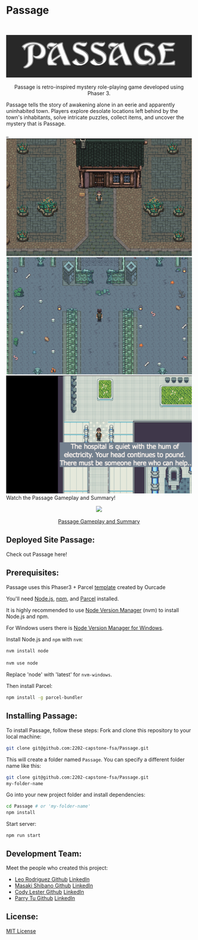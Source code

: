 # Passage

<!--- These are examples. See https://shields.io for others or to customize this set of shields. You might want to include dependencies, project status and licence info here --->

<!-- ![GitHub contributors](https://img.shields.io/github/contributors/nicolerae/README-templateFSA.md)
![GitHub stars](https://img.shields.io/github/stars/nicolerae/README-templateFSA.md?style=social)
![GitHub forks](https://img.shields.io/github/forks/nicolerae/README-templateFSA.md?style=social)
![Twitter Follow](https://img.shields.io/twitter/follow/nicole_rae?style=social) -->

<!-- PROJECT LOGO -->
<br />
<p align="center">
  <a href="">
    <img src="./public/images/passage.png" alt="Logo" >
  </a>
  <p align="center">
   Passage is retro-inspired mystery role-playing game developed using Phaser 3.
    <br />

Passage tells the story of awakening alone in an eerie and apparently uninhabited town. Players explore desolate locations left behind by the town's inhabitants, solve intricate puzzles, collect items, and uncover the mystery that is Passage.

<!-- PROJECT DEMO GIF, AND IMAGES SHOULD BE PUT HERE-->

\_</b> <img src="./public/images/screenshot1.png" alt="Logo" ><img src="./public/images/screenshot2.png" alt="Logo" ><img src="./public/images/hospital.png" alt="Logo" > </b> Watch the Passage Gameplay and Summary!

<p align=‘center’/>
<p align='center'><a href="https://www.loom.com/share/04d6c8482c7341fb9b423d10f0bea30b"> <img style="max-width:300px" src="https://cdn.loom.com/sessions/thumbnails/04d6c8482c7341fb9b423d10f0bea30b-with-play.gif"> </br> <p align='center'> Passage Gameplay and Summary</p> </a> </p>

## Deployed Site Passage:

Check out Passage here!

<!--- You can link to the deployed site, or a link to the demo recording, or etc. here --->

## Prerequisites:

Passage uses this Phaser3 + Parcel [template](https://github.com/ourcade/phaser3-parcel-template) created by Ourcade

You'll need [Node.js](https://nodejs.org/en/), [npm](https://www.npmjs.com/), and [Parcel](https://parceljs.org/) installed.

It is highly recommended to use [Node Version Manager](https://github.com/nvm-sh/nvm) (nvm) to install Node.js and npm.

For Windows users there is [Node Version Manager for Windows](https://github.com/coreybutler/nvm-windows).

Install Node.js and `npm` with `nvm`:

```bash
nvm install node

nvm use node
```

Replace 'node' with 'latest' for `nvm-windows`.

Then install Parcel:

```bash
npm install -g parcel-bundler
```

## Installing Passage:

To install Passage, follow these steps:
Fork and clone this repository to your local machine:

```bash
git clone git@github.com:2202-capstone-fsa/Passage.git
```

This will create a folder named `Passage`. You can specify a different folder name like this:

```bash
git clone git@github.com:2202-capstone-fsa/Passage.git
my-folder-name
```

Go into your new project folder and install dependencies:

```bash
cd Passage # or 'my-folder-name'
npm install
```

Start server:

```
npm run start
```

## Development Team:

Meet the people who created this project:

- [Leo Rodriguez Github](https://github.com/leorodriguez916) [LinkedIn](https://www.linkedin.com/in/leorubenrodriguez/)
- [Masaki Shibano Github](https://github.com/mShibano) [LinkedIn](https://www.linkedin.com/in/masakishibano/)
- [Cody Lester Github](https://github.com/krisco124) [LinkedIn](http://linkedin.com/in/parryt/)
- [Parry Tu Github](https://github.com/ParryTu) [LinkedIn](http://linkedin.com/in/parryt/)

<!-- You might want to consider using something like the [All Contributors](https://github.com/all-contributors/all-contributors) specification and its [emoji key](https://allcontributors.org/docs/en/emoji-key).
 -->

## License:

[MIT License](https://github.com/ourcade/phaser3-parcel-template/blob/master/LICENSE)
